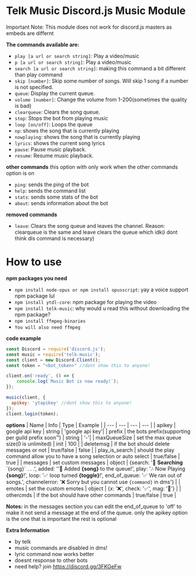 # Telk Music Discord.js Music Module
Important Note: This module does not work for discord.js masters as embeds are differnt


__The commands available are:__  
* `play [a url or search string]`: Play a video/music
* `p [a url or search string]`: Play a video/music
* `search [a url or search string]`: making this command a bit different than play command
* `skip [number]`: Skip some number of songs. Will skip 1 song if a number is not specified.
* `queue`: Display the current queue.
* `volume [number]`: Change the volume from 1-200(sometimes the quality is bad)
* `clearqueue`: Clears the song queue.
* `stop`: Stops the bot from playing music
* `loop [on/off]`: Loops the queue
* `np`: shows the song that is currently playing
* `nowplaying`: shows the song that is currently playing
* `lyrics`: shows the current song lyrics
* `pause`: Pause music playback.
* `resume`: Resume music playback.

__other commands__
this option with only work when the other commands option is on
* `ping`: sends the ping of the bot
* `help`: sends the command list
* `stats`: sends some stats of the bot
* `about`: sends information about the bot

__removed commands__
* `leave`: Clears the song queue and leaves the channel.
Reason: clearqueue is the same and leave clears the queue which idk(i dont think dis command is necessary)


# How to use
__npm packages you need__
* `npm install node-opus or npm install opusscript`: yay a voice support npm package lul
* `npm install ytdl-core`: npm package for playing the video
* `npm install telk-music`: why would u read this without downloading the npm package?
* `npm install ffmpeg-binaries`
* `You will also need ffmpeg`

__code example__

```javascript
const Discord = require('discord.js');
const music = require('telk-music');
const client = new Discord.Client();
const token = "<bot_token>" //dont show this to anyone!

client.on('ready', () => {
    console.log(`Music Bot is now ready!`);
});

music(client, {
  apikey: 'ytapikey' //dont show this to anyone!
});
client.login(token);
```

__options__
| Name | Info | Type | Example |
| --- | --- | --- | --- |
| apikey | google api key | string | 'google api key'|
| prefix | the bots prefix(supporting per guild prefix soon™) |  string | '-'|
| maxQueueSize | set the max queue size(0 is unlimited) | init | 100 |
| deletemsg | if the bot should delete messages or not | true/false | false |
| play_is_search | should the play command allow you to have a song selection or auto select | true/false | true |
| messages | set custom messages | object | {search: ':mag_right: **Searching**  \`{song}\` . . .', added: '':musical_note:  Added **{song}** to the queue!', play: ':notes: Now Playing **{song}**!', loop: ':white_check_mark: loop turned **{toggle}**!', end_of_queue: ':white_check_mark: We ran out of songs.', channelerror: ':x: Sorry but you cannot use `{command}` in dms'} |
| emotes | set the custom emotes | object | {x: ':x:', check: ':white_check_mark:', mag: ':mag_right:'} |
| othercmds | if the bot should have other commands | true/false | true |

**Notes:** in the messages section you can edit the end_of_queue to 'off' to make it not send a message at the end of the queue. only the apikey option is the one that is important the rest is optional


__Extra Information__
* by telk
* music commands are disabled in dms!
* lyric command now works better
* doesnt response to other bots
* need help? join https://discord.gg/3FKGeFw
